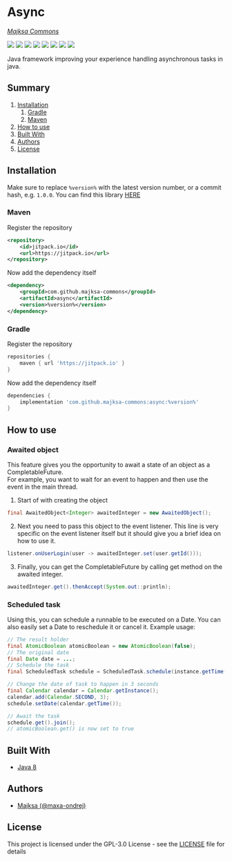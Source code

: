 # Async
_[Majksa Commons](//github.com/majksa-commons)_

<p>
    <a href="//github.com/majksa-commons/async/releases"><img src="https://img.shields.io/github/v/release/majksa-commons/async"></a>
    <a href="https://jitpack.io/#majksa-commons/async"><img src="https://img.shields.io/jitpack/v/majksa-commons/async"></a>
    <a href="//github.com/majksa-commons/async/commits/main"><img src="https://img.shields.io/github/last-commit/majksa-commons/async"></a>
    <a href="//github.com/majksa-commons/async/releases"><img src="https://img.shields.io/github/downloads/majksa-commons/async/total"></a>
    <a href="//github.com/majksa-commons/async/blob/main/LICENSE.md"><img src="https://img.shields.io/github/license/majksa-commons/async"></a>
    <a href="//github.com/majksa-commons/async"><img src="https://img.shields.io/github/languages/code-size/majksa-commons/async"></a>
    <a href="//github.com/majksa-commons/async/issues"><img src="https://img.shields.io/github/issues-raw/majksa-commons/async"></a>
    <a href="//java.com"><img src="https://img.shields.io/badge/java-8-orange"></a>
</p>

Java framework improving your experience handling asynchronous tasks in java.

## Summary
1. [Installation](#installation)
    1. [Gradle](#gradle)
    2. [Maven](#maven)  
2. [How to use](#how-to-use)
3. [Built With](#built-with)
4. [Authors](#authors)
5. [License](#license)

## Installation
Make sure to replace `%version%` with the latest version number, or a commit hash, e.g. `1.0.0`.
You can find this library [HERE](https://jitpack.io/#majksa-commons/async)

###  Maven
Register the repository
```xml
<repository>
    <id>jitpack.io</id>
    <url>https://jitpack.io</url>
</repository>
```
Now add the dependency itself
```xml
<dependency>
    <groupId>com.github.majksa-commons</groupId>
    <artifactId>async</artifactId>
    <version>%version%</version>
</dependency>
```
###  Gradle
Register the repository
```gradle
repositories {
    maven { url 'https://jitpack.io' }
}
```
Now add the dependency itself
```gradle
dependencies {
    implementation 'com.github.majksa-commons:async:%version%'
}
```

## How to use
### Awaited object
This feature gives you the opportunity to await a state of an object as a CompletableFuture.<br>
For example, you want to wait for an event to happen and then use the event in the main thread.<br>
1. Start of with creating the object
```java
final AwaitedObject<Integer> awaitedInteger = new AwaitedObject();
```
2. Next you need to pass this object to the event listener. This line is very specific on the event listener itself but it should give you a brief idea on how to use it.
```java
listener.onUserLogin(user -> awaitedInteger.set(user.getId()));
```
3. Finally, you can get the CompletableFuture by calling get method on the awaited integer.
```java
awaitedInteger.get().thenAccept(System.out::println);
```

### Scheduled task
Using this, you can schedule a runnable to be executed on a Date. You can also easily set a Date to reschedule it or cancel it.
Example usage:
```java
// The result holder
final AtomicBoolean atomicBoolean = new AtomicBoolean(false);
// The original date
final Date date = ...;
// Schedule the task
final ScheduledTask schedule = ScheduledTask.schedule(instance.getTime(), () -> atomicBoolean.set(true));

// Change the date of task to happen in 3 seconds
final Calendar calendar = Calendar.getInstance();
calendar.add(Calendar.SECOND, 3);
schedule.setDate(calendar.getTime());

// Await the task
schedule.get().join();
// atomicBoolean.get() is now set to true
```

## Built With

* [Java 8](https://java.com)

## Authors
* [Majksa (@maxa-ondrej)](https://github.com/maxa-ondrej)

## License

This project is licensed under the GPL-3.0 License - see the [LICENSE](LICENSE) file for details